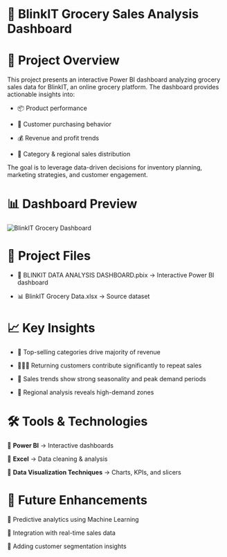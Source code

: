 # 🛒 BlinkIT Grocery Sales Analysis Dashboard
# 📌 Project Overview
This project presents an interactive Power BI dashboard analyzing grocery sales data for BlinkIT, an online grocery platform.
The dashboard provides actionable insights into:

- 📦 Product performance

- 👥 Customer purchasing behavior

- 💰 Revenue and profit trends

- 🏪 Category & regional sales distribution

The goal is to leverage data-driven decisions for inventory planning, marketing strategies, and customer engagement.

# 📊 Dashboard Preview
![BlinkIT Grocery Dashboard]([screenshot.png](https://github.com/mondal-subhajit05/BLINKIT-DATA-ANALYSIS/blob/7a20847262c11a35c7b4fedea8afcdddf7b88a61/Screenshot_Dashboard.png))

# 📂 Project Files
- 📄 BLINKIT DATA ANALYSIS DASHBOARD.pbix → Interactive Power BI dashboard

- 📊 BlinkIT Grocery Data.xlsx → Source dataset
# 📈 Key Insights
- 🍎 Top-selling categories drive majority of revenue

- 👨‍👩‍👧 Returning customers contribute significantly to repeat sales

- 📅 Sales trends show strong seasonality and peak demand periods

- 🏬 Regional analysis reveals high-demand zones

# 🛠️ Tools & Technologies

🔹 **Power BI** → Interactive dashboards

🔹 **Excel** → Data cleaning & analysis

🔹 **Data Visualization Techniques** → Charts, KPIs, and slicers

# 📌 Future Enhancements

🔹 Predictive analytics using Machine Learning

🔹 Integration with real-time sales data

🔹 Adding customer segmentation insights

